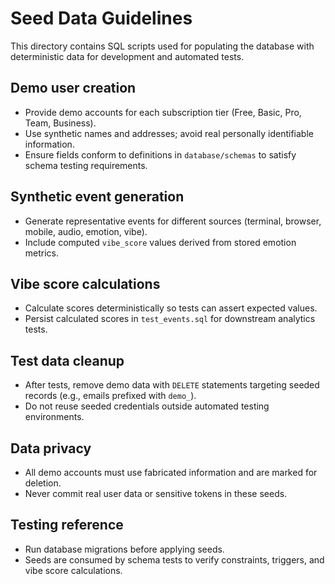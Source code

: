 # Seed Data Guidelines

This directory contains SQL scripts used for populating the database with deterministic data for development and automated tests.

## Demo user creation
- Provide demo accounts for each subscription tier (Free, Basic, Pro, Team, Business).
- Use synthetic names and addresses; avoid real personally identifiable information.
- Ensure fields conform to definitions in `database/schemas` to satisfy schema testing requirements.

## Synthetic event generation
- Generate representative events for different sources (terminal, browser, mobile, audio, emotion, vibe).
- Include computed `vibe_score` values derived from stored emotion metrics.

## Vibe score calculations
- Calculate scores deterministically so tests can assert expected values.
- Persist calculated scores in `test_events.sql` for downstream analytics tests.

## Test data cleanup
- After tests, remove demo data with `DELETE` statements targeting seeded records (e.g., emails prefixed with `demo_`).
- Do not reuse seeded credentials outside automated testing environments.

## Data privacy
- All demo accounts must use fabricated information and are marked for deletion.
- Never commit real user data or sensitive tokens in these seeds.

## Testing reference
- Run database migrations before applying seeds.
- Seeds are consumed by schema tests to verify constraints, triggers, and vibe score calculations.
